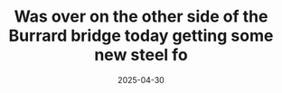 ---
layout: post
title: "Was over on the other side of the Burrard bridge today getting some new steel fo"
date: 2025-04-30
city: "Unknown"
country: "Unknown"
continent: "World"
latitude: null
longitude: null
cafe_name: ""
rating: 
notes: "Was over on the other side of the Burrard bridge today getting some new steel for my skate in advance of summer hockey and stumbled across @tvdinnershop - a dope little bodega with some local fare and great coffee in the heart of sports / car dealership country."
image_url: "/media/posts/202504/494520902_18510123388001623_4036881980216651273_n_18385468591136526.jpg"
images:
  - "/media/posts/202504/494520902_18510123388001623_4036881980216651273_n_18385468591136526.jpg"
  - "/media/posts/202504/491897161_18510123415001623_2878561015789095722_n_18401034145103502.jpg"
  - "/media/posts/202504/491896146_18510123436001623_7983919185391406115_n_18186095560311984.jpg"
  - "/media/posts/202504/491894118_18510123445001623_2445096205082269224_n_18506723593005611.jpg"
  - "/media/posts/202504/491903820_18510123457001623_1109907993913790867_n_18338720605089160.jpg"
instagram_url: ""
---